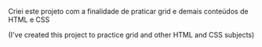 Criei este projeto com a finalidade de praticar grid e demais conteúdos de HTML e CSS

(I've created this project to practice grid and other HTML and CSS subjects)
